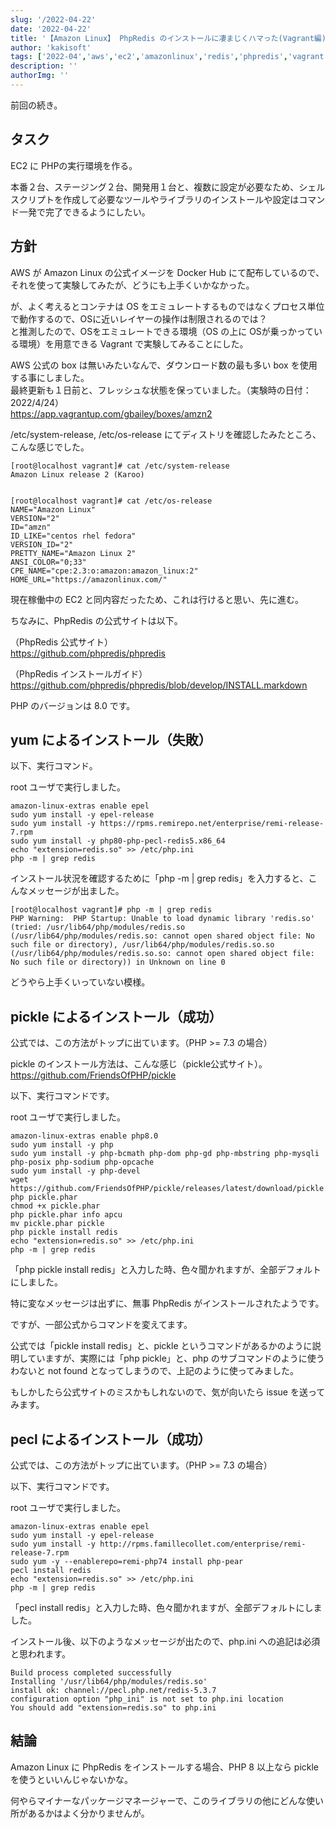 ```yaml
---
slug: '/2022-04-22'
date: '2022-04-22'
title: '【Amazon Linux】 PhpRedis のインストールに凄まじくハマった(Vagrant編)'
author: 'kakisoft'
tags: ['2022-04','aws','ec2','amazonlinux','redis','phpredis','vagrant']
description: ''
authorImg: ''
---
```


前回の続き。

## タスク
EC2 に PHPの実行環境を作る。  

本番２台、ステージング２台、開発用１台と、複数に設定が必要なため、シェルスクリプトを作成して必要なツールやライブラリのインストールや設定はコマンド一発で完了できるようにしたい。  

## 方針
AWS が Amazon Linux の公式イメージを Docker Hub にて配布しているので、それを使って実験してみたが、どうにも上手くいかなかった。  

が、よく考えるとコンテナは OS をエミュレートするものではなくプロセス単位で動作するので、OSに近いレイヤーの操作は制限されるのでは？  
と推測したので、OSをエミュレートできる環境（OS の上に OSが乗っかっている環境）を用意できる Vagrant で実験してみることにした。  

AWS 公式の box は無いみたいなんで、ダウンロード数の最も多い box を使用する事にしました。  
最終更新も１日前と、フレッシュな状態を保っていました。（実験時の日付：2022/4/24）  
https://app.vagrantup.com/gbailey/boxes/amzn2  

/etc/system-release, /etc/os-release にてディストリを確認したみたところ、こんな感じでした。  
```
[root@localhost vagrant]# cat /etc/system-release
Amazon Linux release 2 (Karoo)


[root@localhost vagrant]# cat /etc/os-release
NAME="Amazon Linux"
VERSION="2"
ID="amzn"
ID_LIKE="centos rhel fedora"
VERSION_ID="2"
PRETTY_NAME="Amazon Linux 2"
ANSI_COLOR="0;33"
CPE_NAME="cpe:2.3:o:amazon:amazon_linux:2"
HOME_URL="https://amazonlinux.com/"
```
現在稼働中の EC2 と同内容だったため、これは行けると思い、先に進む。

ちなみに、PhpRedis の公式サイトは以下。  

（PhpRedis 公式サイト）  
https://github.com/phpredis/phpredis

（PhpRedis インストールガイド）  
https://github.com/phpredis/phpredis/blob/develop/INSTALL.markdown

PHP のバージョンは 8.0 です。

## yum によるインストール（失敗）
以下、実行コマンド。  

root ユーザで実行しました。  
```
amazon-linux-extras enable epel
sudo yum install -y epel-release
sudo yum install -y https://rpms.remirepo.net/enterprise/remi-release-7.rpm
sudo yum install -y php80-php-pecl-redis5.x86_64
echo "extension=redis.so" >> /etc/php.ini
php -m | grep redis
```

インストール状況を確認するために「php -m | grep redis」を入力すると、こんなメッセージが出ました。  
```
[root@localhost vagrant]# php -m | grep redis
PHP Warning:  PHP Startup: Unable to load dynamic library 'redis.so' (tried: /usr/lib64/php/modules/redis.so (/usr/lib64/php/modules/redis.so: cannot open shared object file: No such file or directory), /usr/lib64/php/modules/redis.so.so (/usr/lib64/php/modules/redis.so.so: cannot open shared object file: No such file or directory)) in Unknown on line 0
```

どうやら上手くいっていない模様。


## pickle によるインストール（成功）
公式では、この方法がトップに出ています。（PHP >= 7.3 の場合）

pickle のインストール方法は、こんな感じ（pickle公式サイト）。  
https://github.com/FriendsOfPHP/pickle

以下、実行コマンドです。  

root ユーザで実行しました。  
```
amazon-linux-extras enable php8.0
sudo yum install -y php
sudo yum install -y php-bcmath php-dom php-gd php-mbstring php-mysqli php-posix php-sodium php-opcache
sudo yum install -y php-devel
wget https://github.com/FriendsOfPHP/pickle/releases/latest/download/pickle.phar
php pickle.phar
chmod +x pickle.phar
php pickle.phar info apcu
mv pickle.phar pickle
php pickle install redis
echo "extension=redis.so" >> /etc/php.ini
php -m | grep redis
```

「php pickle install redis」と入力した時、色々聞かれますが、全部デフォルトにしました。  

特に変なメッセージは出ずに、無事 PhpRedis がインストールされたようです。  

ですが、一部公式からコマンドを変えてます。  

公式では「pickle install redis」と、pickle というコマンドがあるかのように説明していますが、実際には「php pickle」と、php のサブコマンドのように使うわないと not found となってしまうので、上記のように使ってみました。  

もしかしたら公式サイトのミスかもしれないので、気が向いたら issue を送ってみます。  


## pecl によるインストール（成功）
公式では、この方法がトップに出ています。（PHP >= 7.3 の場合）

以下、実行コマンドです。  

root ユーザで実行しました。  
```
amazon-linux-extras enable epel
sudo yum install -y epel-release
sudo yum install -y http://rpms.famillecollet.com/enterprise/remi-release-7.rpm
sudo yum -y --enablerepo=remi-php74 install php-pear
pecl install redis
echo "extension=redis.so" >> /etc/php.ini
php -m | grep redis
```

「pecl install redis」と入力した時、色々聞かれますが、全部デフォルトにしました。  

インストール後、以下のようなメッセージが出たので、php.ini への追記は必須と思われます。  
```
Build process completed successfully
Installing '/usr/lib64/php/modules/redis.so'
install ok: channel://pecl.php.net/redis-5.3.7
configuration option "php_ini" is not set to php.ini location
You should add "extension=redis.so" to php.ini
```

## 結論
Amazon Linux に PhpRedis をインストールする場合、PHP 8 以上なら pickle を使うといいんじゃないかな。  

何やらマイナーなパッケージマネージャーで、このライブラリの他にどんな使い所があるかはよく分かりませんが。  


